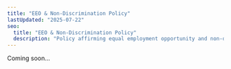 ```yaml
---
title: "EEO & Non-Discrimination Policy"
lastUpdated: "2025-07-22"
seo:
  title: "EEO & Non-Discrimination Policy"
  description: "Policy affirming equal employment opportunity and non-discrimination."
--- 
```


Coming soon...